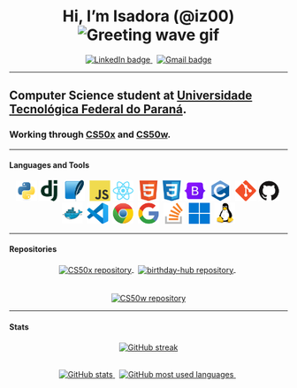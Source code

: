 <div align="center">

  <h1>
    Hi, I’m Isadora (@iz00)
    <img src="https://media.giphy.com/media/hvRJCLFzcasrR4ia7z/giphy.gif" alt="Greeting wave gif" title="Hello!" width="30px" />
  </h1>

  <a href="https://www.linkedin.com/in/isadora-conti-sostisso/">
    <img src="https://img.shields.io/badge/LinkedIn-blue?logo=linkedin&logoColor=white&style=for-the-badge" alt="LinkedIn badge" title="Linkedin Profile" />
  </a>&nbsp;
	<a href="mailto:isadoracontsost@gmail.com">
		<img src="https://img.shields.io/badge/Gmail-red?logo=gmail&logoColor=white&style=for-the-badge" alt="Gmail badge" title="Mail me" />
	</a>

</div>

<hr>

## Computer Science student at [Universidade Tecnológica Federal do Paraná](https://www.utfpr.edu.br/).
### Working through [CS50x](https://cs50.harvard.edu/x/) and [CS50w](https://cs50.harvard.edu/web/).

<hr>

#### Languages and Tools

<div align="center">

  <img src="https://github.com/devicons/devicon/blob/master/icons/python/python-original.svg" alt="Python icon" title="Python" height="38" />
  <img src="https://github.com/devicons/devicon/blob/master/icons/django/django-plain.svg" alt="Django icon" title="Django" height="38" />&nbsp;
  <img src="https://github.com/devicons/devicon/blob/master/icons/sqlite/sqlite-original.svg" alt="SQLite icon" title="SQLite" height="38" />&nbsp;
  <img src="https://github.com/devicons/devicon/blob/master/icons/javascript/javascript-original.svg" alt="JavaScript icon" title="JavaScript" height="38" />
  <img src="https://github.com/devicons/devicon/blob/master/icons/react/react-original.svg" alt="React icon" title="React" height="38" />&nbsp;
  <img src="https://github.com/devicons/devicon/blob/master/icons/html5/html5-original.svg" alt="HTML5 icon" title="HTML5" height="38" />
  <img src="https://github.com/devicons/devicon/blob/master/icons/css3/css3-original.svg" alt="CSS3 icon" title="CSS3" height="38" />
  <img src="https://github.com/devicons/devicon/blob/master/icons/bootstrap/bootstrap-original.svg" alt="Bootstrap icon" title="Bootstrap" height="38" />&nbsp;
  <img src="https://github.com/devicons/devicon/blob/master/icons/c/c-original.svg" alt="C icon" title="C" height="38" />&nbsp;
  <img src="https://github.com/devicons/devicon/blob/master/icons/git/git-original.svg" alt="Git icon" title="Git" height="38" />
  <img src="https://github.com/devicons/devicon/blob/master/icons/github/github-original.svg" alt="GitHub icon" title="GitHub" height="38" />&nbsp;
  <img src="https://github.com/devicons/devicon/blob/master/icons/docker/docker-original.svg" alt="Docker icon" title="Docker" height="38" />&nbsp;
  <img src="https://github.com/devicons/devicon/blob/master/icons/vscode/vscode-original.svg" alt="VSCode icon" title="VSCode" height="38" />&nbsp;
  <img src="https://github.com/devicons/devicon/blob/master/icons/chrome/chrome-original.svg" alt="Chrome icon" title="Chrome" height="38" />&nbsp;
  <img src="https://github.com/devicons/devicon/blob/master/icons/google/google-original.svg" alt="Google icon" title="Google" height="38" />&nbsp;
  <img src="https://github.com/devicons/devicon/blob/master/icons/stackoverflow/stackoverflow-original.svg" alt="StackOverflow icon" title="StackOverflow" height="38" />&nbsp;
  <img src="https://github.com/devicons/devicon/blob/master/icons/windows11/windows11-original.svg" alt="Windows icon" title="Windows" height="38" />&nbsp;
  <img src="https://github.com/devicons/devicon/blob/master/icons/linux/linux-original.svg" alt="Linux icon" title="Linux" height="38" />

</div>

<hr>

#### Repositories

<div align="center">

  <a href="https://github.com/iz00/CS50x">
		<picture align="center">
	 		<source
	    	srcset="https://github-readme-stats.vercel.app/api/pin/?repo=CS50x&theme=react&username=iz00"
	    	media="(prefers-color-scheme: dark)"
	  	/>
	  	<source
	    	srcset="https://github-readme-stats.vercel.app/api/pin/?repo=CS50x&username=iz00"
	    	media="(prefers-color-scheme: light)"
	  	/>
	  	<img src="https://github-readme-stats.vercel.app/api/pin/?repo=CS50x&username=iz00" alt="CS50x repository" align="center" />
		</picture>
	</a>&nbsp;

  <a href="https://github.com/iz00/birthday-hub">
		<picture align="center">
	 		<source
	    	srcset="https://github-readme-stats.vercel.app/api/pin/?repo=birthday-hub&theme=react&username=iz00"
	    	media="(prefers-color-scheme: dark)"
	  	/>
	  	<source
	    	srcset="https://github-readme-stats.vercel.app/api/pin/?repo=birthday-hub&username=iz00"
	    	media="(prefers-color-scheme: light), (prefers-color-scheme: no-preference)"
	  	/>
	  	<img src="https://github-readme-stats.vercel.app/api/pin/?repo=birthday-hub&username=iz00" alt="birthday-hub repository" align="center" height="140em" />
		</picture>
	</a>&nbsp;

######

  <a href="https://github.com/iz00/CS50w">
		<picture align="center">
	 		<source
	    	srcset="https://github-readme-stats.vercel.app/api/pin/?repo=CS50w&theme=react&username=iz00"
	    	media="(prefers-color-scheme: dark)"
	  	/>
	  	<source
	    	srcset="https://github-readme-stats.vercel.app/api/pin/?repo=CS50w&username=iz00"
	    	media="(prefers-color-scheme: light), (prefers-color-scheme: no-preference)"
	  	/>
	  	<img src="https://github-readme-stats.vercel.app/api/pin/?repo=CS50w&username=iz00" alt="CS50w repository" align="center" />
		</picture>
	</a>

</div>

<hr>

#### Stats

<div align="center">

  <a href="https://streak-stats.demolab.com?date_format=j%20M%5B%20Y%5D&theme=react&user=iz00">
	  <picture align="center">
			<source
				srcset="https://streak-stats.demolab.com?date_format=j%20M%5B%20Y%5D&theme=react&user=iz00"
				media="(prefers-color-scheme: dark)"
			/>
			<source
				srcset="https://streak-stats.demolab.com?date_format=j%20M%5B%20Y%5D&user=iz00"
				media="(prefers-color-scheme: light), (prefers-color-scheme: no-preference)"
			/>
			<img src="https://streak-stats.demolab.com?date_format=j%20M%5B%20Y%5D&user=iz00" alt="GitHub streak" align="center" />
		</picture>
	</a>

  ######

  <a href="https://github-readme-stats.vercel.app/api?include_all_commits=true&show_icons=true&theme=react&username=iz00">
	  <picture align="center">
			<source
				srcset="https://github-readme-stats.vercel.app/api?include_all_commits=true&show_icons=true&theme=react&username=iz00"
				media="(prefers-color-scheme: dark)"
			/>
			<source
				srcset="https://github-readme-stats.vercel.app/api?include_all_commits=true&show_icons=true&username=iz00"
				media="(prefers-color-scheme: light), (prefers-color-scheme: no-preference)"
			/>
			<img src="https://github-readme-stats.vercel.app/api?include_all_commits=true&show_icons=true&username=iz00" alt="GitHub stats" height="180em" />
		</picture>
	</a>&nbsp;

  <a href="https://github-readme-stats.vercel.app/api/top-langs/?langs_count=16&layout=compact&theme=react&username=iz00">
	  <picture align="center">
			<source
				srcset="https://github-readme-stats.vercel.app/api/top-langs/?langs_count=16&layout=compact&theme=react&username=iz00"
				media="(prefers-color-scheme: dark)"
			/>
			<source
				srcset="https://github-readme-stats.vercel.app/api/top-langs/?langs_count=16&layout=compact&username=iz00"
				media="(prefers-color-scheme: light), (prefers-color-scheme: no-preference)"
			/>
			<img src="https://github-readme-stats.vercel.app/api/top-langs/?langs_count=16&layout=compact&username=iz00" alt="GitHub most used languages" height="180em" />
		</picture>
	</a>&nbsp;

</div>
